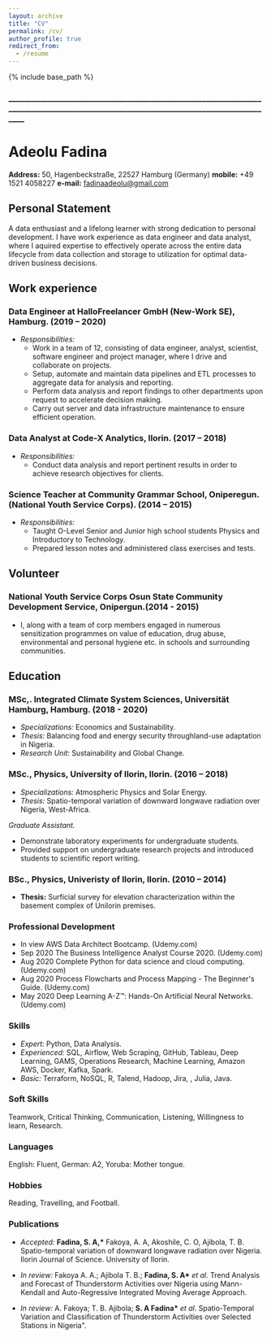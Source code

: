 ```yaml
---
layout: archive
title: "CV"
permalink: /cv/
author_profile: true
redirect_from:
  - /resume
---
```

{% include base_path %}
### ____________________________________________________________________________________________________________________________________

# Adeolu Fadina

**Address:** 50, Hagenbeckstraße, 22527 Hamburg (Germany)
**mobile:** +49 1521 4058227
**e-mail:** fadinaadeolu@gmail.com

## Personal Statement

A data enthusiast and a lifelong learner with strong dedication to personal development. I have work experience as data engineer and data analyst, where I aquired expertise to effectively operate across the entire data lifecycle from data collection and storage to utilization for optimal data-driven business decisions.

## Work experience

### Data Engineer at HalloFreelancer GmbH (New-Work SE), Hamburg. (2019 – 2020)

* *Responsibilities:*
  * Work in a team of 12, consisting of data engineer, analyst, scientist, software engineer and project manager, where I drive and collaborate on projects.
  * Setup, automate and maintain data pipelines and ETL processes to aggregate data for analysis and reporting.
  * Perform data analysis and report findings to other departments upon request to accelerate decision making.
  * Carry out server and data infrastructure maintenance to ensure efficient operation.

### Data Analyst at Code-X Analytics, Ilorin. (2017 – 2018)

* *Responsibilities:*
  * Conduct data analysis and report pertinent results in order to achieve research objectives for clients.

### Science Teacher at Community Grammar School, Oniperegun. (National Youth Service Corps). (2014 – 2015)

* *Responsibilities:*
  * Taught O-Level Senior and Junior high school students Physics and Introductory to Technology.
  * Prepared lesson notes and administered class exercises and tests.

## Volunteer

### National Youth Service Corps Osun State Community Development Service, Onipergun.(2014 - 2015)

* I, along with a team of corp members engaged in numerous sensitization programmes on value of education, drug abuse, environmental and personal hygiene etc. in schools and surrounding communities.

## Education

### MSc,. Integrated Climate System Sciences, Universität Hamburg, Hamburg. (2018 - 2020)

* *Specializations:* Economics and Sustainability.
* *Thesis:*  Balancing food and energy security throughland-use adaptation in Nigeria.
* *Research Unit:* Sustainability and Global Change.

### MSc., Physics, University of Ilorin, Ilorin. (2016 – 2018)

* *Specializations:* Atmospheric Physics and Solar Energy.
* *Thesis:* Spatio-temporal variation of downward longwave radiation over Nigeria, West-Africa.

*Graduate Assistant.*
- Demonstrate laboratory experiments for undergraduate students.
- Provided support on undergraduate research projects and introduced students to scientific report writing.

### BSc., Physics, Univeristy of Ilorin, Ilorin. (2010 – 2014)

* **Thesis:** Surficial survey for elevation characterization within the basement complex of Unilorin premises.

### Professional Development

- In view   AWS Data Architect Bootcamp. (Udemy.com) 
- Sep 2020  The Business Intelligence Analyst Course 2020. (Udemy.com)
- Aug 2020  Complete Python for data science and cloud computing. (Udemy.com)
- Aug 2020  Process Flowcharts and Process Mapping - The Beginner's Guide. (Udemy.com)
- May 2020  Deep Learning A-Z™: Hands-On Artificial Neural Networks. (Udemy.com)

### Skills
- *Expert:* Python, Data Analysis.
- *Experienced:* SQL, Airflow, Web Scraping, GitHub, Tableau, Deep Learning, GAMS, Operations Research, Machine Learning, Amazon AWS, Docker, Kafka, Spark.
- *Basic:* Terraform, NoSQL, R, Talend, Hadoop, Jira, , Julia, Java.

### Soft Skills

Teamwork, Critical Thinking, Communication, Listening, Willingness to learn, Research.

### Languages

English: Fluent, German: A2, Yoruba: Mother tongue.

### Hobbies

Reading, Travelling, and Football.

### Publications

- *Accepted:* **Fadina, S. A,\*** Fakoya, A. A, Akoshile, C. O, Ajibola, T. B. Spatio-temporal variation of downward longwave radiation over Nigeria. Ilorin Journal of Science. University of Ilorin.

- *In review:* Fakoya A. A.; Ajibola T. B.; **Fadina, S. A\*** _et al._ Trend Analysis and Forecast of Thunderstorm Activities over Nigeria using Mann-Kendall and Auto-Regressive Integrated Moving Average Approach.

- *In review:* A. Fakoya; T. B. Ajibola; **S. A Fadina\*** _et al_. Spatio-Temporal Variation and Classification of Thunderstorm Activities over Selected Stations in Nigeria&quot;.
